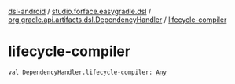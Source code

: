 [dsl-android](../../index.md) / [studio.forface.easygradle.dsl](../index.md) / [org.gradle.api.artifacts.dsl.DependencyHandler](index.md) / [lifecycle-compiler](./lifecycle-compiler.md)

# lifecycle-compiler

`val DependencyHandler.lifecycle-compiler: `[`Any`](https://kotlinlang.org/api/latest/jvm/stdlib/kotlin/-any/index.html)